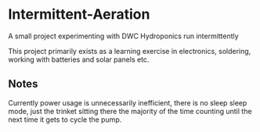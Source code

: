 # Intermittent-Aeration
 A small project experimenting with DWC Hydroponics run intermittently

This project primarily exists as a learning exercise in electronics, soldering, working with batteries and solar panels etc.  

## Notes

Currently power usage is unnecessarily inefficient, there is no sleep sleep mode, just the trinket sitting there the majority of the time counting until the next time it gets to cycle the pump.
